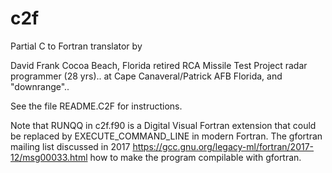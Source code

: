 # c2f
Partial C to Fortran translator by

David Frank
Cocoa Beach, Florida
retired RCA Missile Test Project radar programmer (28 yrs)..
at Cape Canaveral/Patrick AFB Florida, and "downrange"..

See the file README.C2F for instructions.

Note that RUNQQ in c2f.f90 is a Digital Visual Fortran extension that could be replaced by EXECUTE_COMMAND_LINE in modern Fortran. The gfortran mailing list discussed in 2017 https://gcc.gnu.org/legacy-ml/fortran/2017-12/msg00033.html how to make the program compilable with gfortran.
